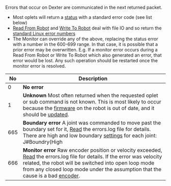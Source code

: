 Errors that occur on Dexter are communicated in the next returned packet.
- Most oplets will return a [status](status-data) with a standard error code (see list below)
- [Read From Robot](read-from-robot) and [Write To Robot](write-to-robot) deal with file IO and so return the [standard Linux error numbers](https://github.com/torvalds/linux/blob/master/include/uapi/asm-generic/errno-base.h) 
- The Monitor can override any of the above, replacing the status error with a number in the 600-699 range. In that case, it is possible that a prior error may be overwritten. E.g. If a monitor error occurs during a Read From Robot or Write To Robot which also generated an error, that error would be lost. Any such operation should be restarted once the monitor error is resolved. 

 No | Description
--- | -------------------
 0  | **No error**
 1  | **Unknown** Most often returned when the requested oplet or sub command is not known. This is most likely to occur because the [firmware](Firmware) on the robot is out of date, and it should be [updated](../../Firmware#readme).
665 | **Boundary error** A joint was commanded to move past the boundary set for it, [Read](read-from-robot) the errors.log file for details. There are high and low boundary [settings](set-parameter-oplet) for each joint: J#Boundry(High|Low). These are specified in the Defaults.make_ins file, or can be overridden via [SetParmeter](set-parameter-oplet) or the "b" [Oplet](Command-oplet-instruction)
666 | **Monitor error** Raw encoder position or velocity exceeded, [Read](read-from-robot) the errors.log file for details. If the error was velocity related, the robot will be switched into open loop mode from any closed loop mode under the assumption that the cause is a bad [encoder](Encoder-Calibration).